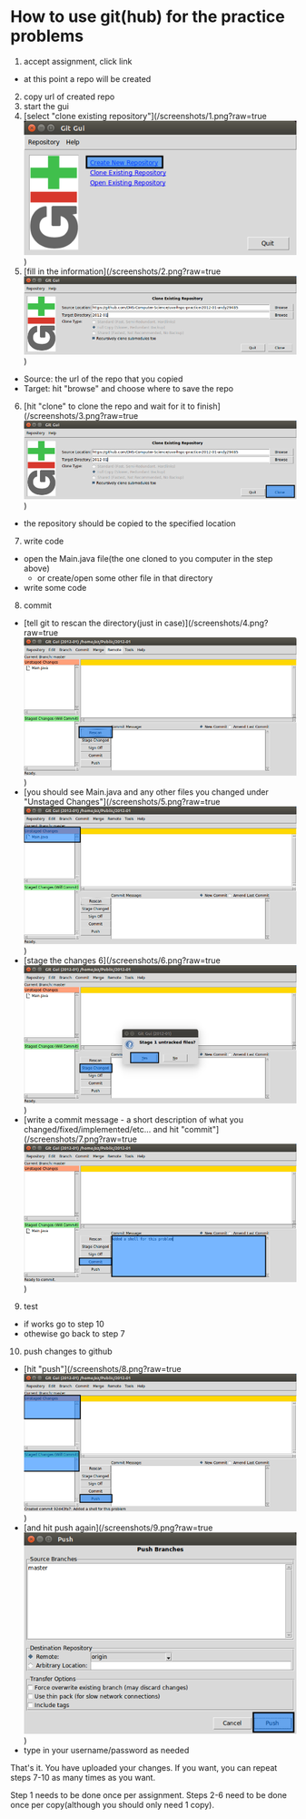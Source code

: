 # How to use git(hub) for the practice problems
1. accept assignment, click link
  - at this point a repo will be created
2. copy url of created repo
3. start the gui
4. [select "clone existing repository"](/screenshots/1.png?raw=true ![Image of panal](/screenshots/1.png?raw=true))
5. [fill in the information](/screenshots/2.png?raw=true ![Image of panal](/screenshots/2.png?raw=true))
  - Source: the url of the repo that you copied
  - Target: hit "browse" and choose where to save the repo
6. [hit "clone" to clone the repo and wait for it to finish](/screenshots/3.png?raw=true ![Image of panal](/screenshots/3.png?raw=true))
  - the repository should be copied to the specified location
7. write code
  - open the Main.java file(the one cloned to you computer in the step above)
    - or create/open some other file in that directory
  - write some code
8. commit
  - [tell git to rescan the directory(just in case)](/screenshots/4.png?raw=true ![Image of panal](/screenshots/4.png?raw=true))
  - [you should see Main.java and any other files you changed under "Unstaged Changes"](/screenshots/5.png?raw=true ![Image of panal](/screenshots/5.png?raw=true))
  - [stage the changes 6](/screenshots/6.png?raw=true ![Image of panal](/screenshots/6.png?raw=true))
  - [write a commit message - a short description of what you changed/fixed/implemented/etc... and hit "commit"](/screenshots/7.png?raw=true ![Image of panal](/screenshots/7.png?raw=true))
9. test
  - if works go to step 10
  - othewise go back to step 7
10. push changes to github
  - [hit "push"](/screenshots/8.png?raw=true ![Image of panal](/screenshots/8.png?raw=true))
  - [and hit push again](/screenshots/9.png?raw=true ![Image of panal](/screenshots/9.png?raw=true))
  - type in your username/password as needed

That's it. You have uploaded your changes. If you want, you can repeat steps 7-10 as many times as you want.

Step 1 needs to be done once per assignment. Steps 2-6 need to be done once per copy(although you should only need 1 copy).
